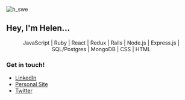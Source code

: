 ![h_swe](https://user-images.githubusercontent.com/82063894/154325007-774bdbd0-2677-4608-ba94-e88efc0494ea.png)
## Hey, I'm Helen...
<p align="center">JavaScript | Ruby | React | Redux | Rails | Node.js | Express.js | SQL/Postgres | MongoDB | CSS | HTML </p>

### Get in touch! 
- [LinkedIn](https://www.linkedin.com/in/helen-edwards-96981532/)
- [Personal Site](#)
- [Twitter](https://twitter.com/hey_imhelen)



